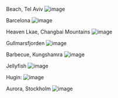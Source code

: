 Beach, Tel Aviv
![image](/images/telaviv.jpg)

Barcelona
![image](/images/barcelona.jpg)

Heaven Lkae, Changbai Mountains
![image](/images/changbaishan.jpg)

Gullmarsfjorden
![image](/images/gullmarsfjorden.jpg)

Barbecue, Kungshamra
![image](/images/barbecue.jpg)

Jellyfish
![image](/images/jellyfish.jpg)

Hugin:
![image](/images/hugin.jpg)

Aurora, Stockholm
![image](/images/aurora.jpg)




